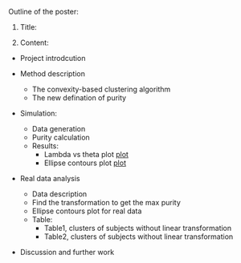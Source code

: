 Outline of the poster: 

1. Title: 


2. Content: 


* Project introdcution


* Method description
  + The convexity-based clustering algorithm
  + The new defination of purity

* Simulation: 
  + Data generation
  + Purity calculation
  + Results:
    + Lambda vs theta plot [plot](https://github.com/sakuramomo1005/Functional-data-analysis-draft/blob/master/Draft/purity%20with%20theta%20plot.png)
    + Ellipse contours plot [plot](https://github.com/sakuramomo1005/Functional-data-analysis-draft/blob/master/Draft/0.5.png)
    
* Real data analysis
  + Data description 
  + Find the transformation to get the max purity
  + Ellipse contours plot for real data
  + Table:
    - Table1, clusters of subjects without linear transformation
    - Table2, clusters of subjects without linear transformation

* Discussion and further work
